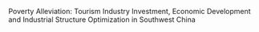 Poverty Alleviation: Tourism Industry Investment, Economic Development and Industrial Structure Optimization in Southwest China
